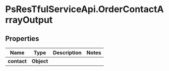 # PsResTfulServiceApi.OrderContactArrayOutput

## Properties
Name | Type | Description | Notes
------------ | ------------- | ------------- | -------------
**contact** | **Object** |  | 
